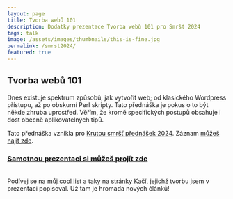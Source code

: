 ```yaml
---
layout: page
title: Tvorba webů 101
description: Dodatky prezentace Tvorba webů 101 pro Smršť 2024
tags: talk
image: /assets/images/thumbnails/this-is-fine.jpg
permalink: /smrst2024/
featured: true
---
```


## Tvorba webů 101

Dnes existuje spektrum způsobů, jak vytvořit web; od klasického Wordpress přístupu, až po obskurní Perl skripty. Tato přednáška je pokus o to být někde zhruba uprostřed. Věřím, že kromě specifických postupů obsahuje i dost obecně aplikovatelných tipů.

Tato přednáška vznikla pro [Krutou smršť přednášek 2024](https://ksp.mff.cuni.cz/akce/smrst/2024/). Záznam [můžeš najít zde](https://ksp.mff.cuni.cz/encyklopedie/zaznamy/smrst2024/WEB101).

### [Samotnou prezentaci si můžeš projít zde](/assets/prezentace/weby101/)

\
Podívej se na [můj cool list](/void/cool-sites/) a taky na [stránky Kačí](https://kaculik.cz/), jejichž tvorbu jsem v prezentaci popisoval. Už tam je hromada nových článků!